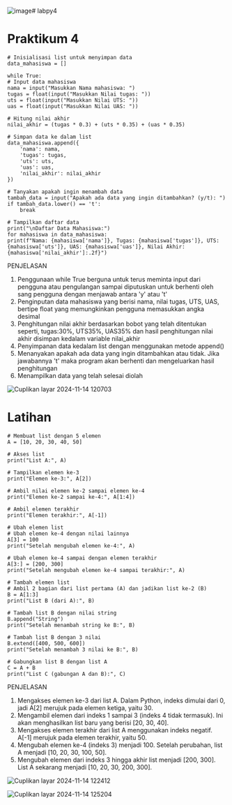 ![image](https://github.com/user-attachments/assets/6efc1b33-288d-44e6-8061-43f67ae047be)# labpy4

# Praktikum 4

    # Inisialisasi list untuk menyimpan data
    data_mahasiswa = []

    while True:
    # Input data mahasiswa
    nama = input("Masukkan Nama mahasiswa: ")
    tugas = float(input("Masukkan Nilai tugas: "))
    uts = float(input("Masukkan Nilai UTS: "))
    uas = float(input("Masukkan Nilai UAS: "))
    
    # Hitung nilai akhir
    nilai_akhir = (tugas * 0.3) + (uts * 0.35) + (uas * 0.35)
    
    # Simpan data ke dalam list
    data_mahasiswa.append({
        'nama': nama,
        'tugas': tugas,
        'uts': uts,
        'uas': uas,
        'nilai_akhir': nilai_akhir
    })
    
    # Tanyakan apakah ingin menambah data
    tambah_data = input("Apakah ada data yang ingin ditambahkan? (y/t): ")
    if tambah_data.lower() == 't':
        break

    # Tampilkan daftar data
    print("\nDaftar Data Mahasiswa:")
    for mahasiswa in data_mahasiswa:
    print(f"Nama: {mahasiswa['nama']}, Tugas: {mahasiswa['tugas']}, UTS: {mahasiswa['uts']}, UAS: {mahasiswa['uas']}, Nilai Akhir: {mahasiswa['nilai_akhir']:.2f}")
PENJELASAN
1.	Penggunaan while True berguna untuk terus meminta input dari pengguna atau pengulangan sampai diputuskan untuk berhenti oleh sang pengguna dengan menjawab antara 'y' atau 't'
2.	Penginputan data mahasiswa yang berisi nama, nilai tugas, UTS, UAS, bertipe float yang memungkinkan pengguna memasukkan angka desimal
3.	Penghitungan nilai akhir berdasarkan bobot yang telah ditentukan seperti, tugas:30%, UTS35%, UAS35% dan hasil penghitungan nilai akhir disimpan kedalam variable nilai_akhir
4.	Penyimpanan data kedalam list dengan menggunakan metode append()
5.	Menanyakan apakah ada data yang ingin ditambahkan atau tidak. Jika jawabannya 't' maka program akan berhenti dan mengeluarkan hasil penghitungan
6.	Menampilkan data yang telah selesai diolah
   
![Cuplikan layar 2024-11-14 120703](https://github.com/user-attachments/assets/411b83ba-9713-4a88-a902-8a867e389dc9)

# Latihan

    # Membuat list dengan 5 elemen
    A = [10, 20, 30, 40, 50]

    # Akses list
    print("List A:", A)

    # Tampilkan elemen ke-3
    print("Elemen ke-3:", A[2])

    # Ambil nilai elemen ke-2 sampai elemen ke-4
    print("Elemen ke-2 sampai ke-4:", A[1:4])

    # Ambil elemen terakhir
    print("Elemen terakhir:", A[-1])

    # Ubah elemen list
    # Ubah elemen ke-4 dengan nilai lainnya
    A[3] = 100
    print("Setelah mengubah elemen ke-4:", A)

    # Ubah elemen ke-4 sampai dengan elemen terakhir
    A[3:] = [200, 300]
    print("Setelah mengubah elemen ke-4 sampai terakhir:", A)

    # Tambah elemen list
    # Ambil 2 bagian dari list pertama (A) dan jadikan list ke-2 (B)
    B = A[1:3]
    print("List B (dari A):", B)

    # Tambah list B dengan nilai string
    B.append("String")
    print("Setelah menambah string ke B:", B)

    # Tambah list B dengan 3 nilai
    B.extend([400, 500, 600])
    print("Setelah menambah 3 nilai ke B:", B)

    # Gabungkan list B dengan list A
    C = A + B
    print("List C (gabungan A dan B):", C)
PENJELASAN
1. Mengakses elemen ke-3 dari list A. Dalam Python, indeks dimulai dari 0, jadi A[2] merujuk pada elemen ketiga, yaitu 30.
2. Mengambil elemen dari indeks 1 sampai 3 (indeks 4 tidak termasuk). Ini akan menghasilkan list baru yang berisi [20, 30, 40].
3. Mengakses elemen terakhir dari list A menggunakan indeks negatif. A[-1] merujuk pada elemen terakhir, yaitu 50.
4. Mengubah elemen ke-4 (indeks 3) menjadi 100. Setelah perubahan, list A menjadi [10, 20, 30, 100, 50].
5. Mengubah elemen dari indeks 3 hingga akhir list menjadi [200, 300]. List A sekarang menjadi [10, 20, 30, 200, 300].

![Cuplikan layar 2024-11-14 122412](https://github.com/user-attachments/assets/81b540b4-f740-4656-ae0c-5e6bec3da07d)

![Cuplikan layar 2024-11-14 125204](https://github.com/user-attachments/assets/1d8f2e7f-a8d8-4a2c-850c-bf211176d859)
